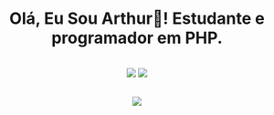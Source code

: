 <div align="center">

# Olá, Eu Sou Arthur👋! Estudante e programador em PHP.

</div>

<div  align="center"> 
  <br> <a href="https://www.instagram.com/arthur_pr0708/" target="_blank"><img src="https://img.shields.io/badge/-Instagram-%23E4405F?style=for-the-badge&logo=instagram&logoColor=white" target="_blank"></a>
  <a href="https://www.linkedin.com/in/arthur-prates-54a5a022a?utm_source=share&utm_campaign=share_via&utm_content=profile&utm_medium=ios_app" target="_blank"><img src="https://img.shields.io/badge/-LinkedIn-%230077B5?style=for-the-badge&logo=linkedin&logoColor=white" target="_blank"></a> 
  
  <br>
</div>


  <br>
  
<p align="center">
  <a>
    <img src="https://skillicons.dev/icons?i=php,html,css,bootstrap,git" />
  </a>
  
  
</p>
 <div style="display: inline_block" align="center"><br>
   
<!--![dasdasd](https://github-readme-stats.vercel.app/api?username=Arthur-Prates&show_icons=true&theme=dracula)-->

</div>
